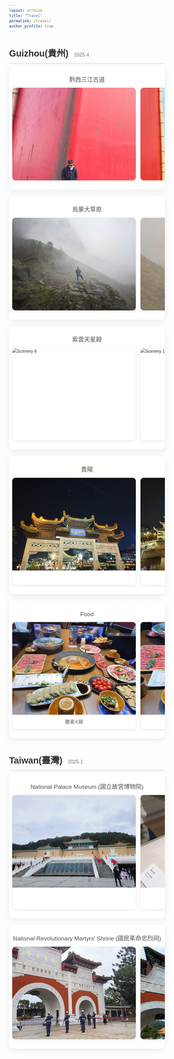 ```yaml
---
layout: archive
title: "Travel"
permalink: /travel/
author_profile: true
---
```


<style>
  @import url('https://fonts.googleapis.com/css2?family=Poppins:wght@300;400;600&display=swap');

  .travel-log-container {
    font-family: 'Poppins', sans-serif;
    color: #333;
    line-height: 1.6;
    margin-top: 2rem;
  }

  .trip-section {
    margin-bottom: 3rem;
  }

  .trip-section h2 {
    font-size: 1.8rem;
    font-weight: 600;
    margin-bottom: 0.5rem;
    border-bottom: 2px solid #e0e0e0;
    padding-bottom: 0.5rem;
  }

  .trip-section h2 .trip-date {
    font-size: 1rem;
    font-weight: 300;
    color: #777;
    margin-left: 10px;
  }

  .slider-title {
    font-size: 1.2rem;
    font-weight: 500;
    margin: 10px 0;
    color: #555;
    text-align: center;
  }

  .slider-container {
    position: relative;
    overflow-x: auto;
    /* Increased vertical padding to give cards room to "pop out" */
    padding: 20px 10px;
    background: #ffffff;
    border-radius: 15px;
    box-shadow: 0 5px 20px rgba(0,0,0,0.08);
    margin-bottom: 20px;
    scrollbar-color: #888 #f1f1f1;
    cursor: grab;
    /* Clip content to padding box to prevent scrollbar from overlapping content */
    overflow-clip-margin: content-box;
  }
  
  .slider-container::-webkit-scrollbar { height: 8px; }
  .slider-container::-webkit-scrollbar-track { background: #f1f1f1; border-radius: 10px; }
  .slider-container::-webkit-scrollbar-thumb { background: #888; border-radius: 10px; }
  .slider-container::-webkit-scrollbar-thumb:hover { background: #555; }

  .slider-track {
    display: flex;
    gap: 15px;
    user-select: none;
    padding-bottom: 10px;
  }

  .photo-card {
    flex: 0 0 400px;
    background: #fff;
    border-radius: 10px;
    overflow: hidden;
    box-shadow: 0 2px 8px rgba(0,0,0,0.1);
    position: relative;
    cursor: pointer;
    z-index: 1;
    transition: transform 0.3s ease, box-shadow 0.3s ease;
  }

  .photo-card:hover {
    /* Scale up and lift the card to make it pop out */
    transform: scale(1.05) translateY(-5px);
    box-shadow: 0 10px 25px rgba(0,0,0,0.2);
    z-index: 10; /* Ensure the hovered card is on top of others */
  }

  .photo-card img {
    width: 100%;
    height: 300px;
    object-fit: cover;
    display: block;
    pointer-events: none;
  }
  
  .photo-card .caption {
    padding: 12px;
    text-align: center;
  }

  .photo-card p {
    margin: 0;
    font-size: 0.9rem;
    color: #555;
  }
  
  .modal {
    display: none;
    position: fixed;
    z-index: 1000;
    left: 0;
    top: 0;
    width: 100%;
    height: 100%;
    background-color: rgba(0, 0, 0, 0.9);
  }

  .modal-content {
    margin: auto;
    display: block;
    max-width: 95%;
    max-height: 95%;
    position: absolute;
    top: 50%;
    left: 50%;
    transform: translate(-50%, -50%);
  }

  .close {
    position: absolute;
    top: 15px;
    right: 35px;
    color: #f1f1f1;
    font-size: 40px;
    font-weight: bold;
    transition: 0.3s;
    cursor: pointer;
    z-index: 1001;
  }

  .close:hover, .close:focus { color: #bbb; text-decoration: none; }
</style>

<div class="travel-log-container">
  <!-- Trip sections remain the same -->
  <div class="trip-section">
    <h2>Guizhou(貴州) <span class="trip-date">2025.4</span></h2>
    <div class="slider-container">
      <h3 class="slider-title">黔西三江古道</h3>
      <div class="slider-track">
        <div class="photo-card"><img src="/images/travel/guizhou/guizhou1.jpg" alt="Scenery 1"></div>
        <div class="photo-card"><img src="/images/travel/guizhou/guizhou2.jpg" alt="Scenery 2"></div>
        <div class="photo-card"><img src="/images/travel/guizhou/guizhou3.jpg" alt="Scenery 3"></div>
        <div class="photo-card"><img src="/images/travel/guizhou/guizhou4.jpg" alt="Scenery 4"></div>
        <div class="photo-card"><img src="/images/travel/guizhou/guizhou5.jpg" alt="Scenery 5"></div>
        <div class="photo-card"><img src="/images/travel/guizhou/guizhou6.jpg" alt="Scenery 6"></div>
        <div class="photo-card"><img src="/images/travel/guizhou/guizhou7.jpg" alt="Scenery 7"></div>
        <div class="photo-card"><img src="/images/travel/guizhou/guizhou8.jpg" alt="Scenery 8"></div>
        <div class="photo-card"><img src="/images/travel/guizhou/guizhou9.jpg" alt="Scenery 9"></div>
      </div>
    </div>
    <div class="slider-container">
      <h3 class="slider-title">烏蒙大草原</h3>
      <div class="slider-track">
        <div class="photo-card"><img src="/images/travel/guizhou/guizhou11.jpg" alt="Scenery 1"></div>
        <div class="photo-card"><img src="/images/travel/guizhou/guizhou12.jpg" alt="Scenery 2"></div>
        <div class="photo-card"><img src="/images/travel/guizhou/guizhou13.jpg" alt="Scenery 3"></div>
        <div class="photo-card"><img src="/images/travel/guizhou/guizhou14.jpg" alt="Scenery 4"></div>
        <div class="photo-card"><img src="/images/travel/guizhou/guizhou15.jpg" alt="Scenery 5"></div>
        <div class="photo-card"><img src="/images/travel/guizhou/guizhou16.jpg" alt="Scenery 6"></div>
        <div class="photo-card"><img src="/images/travel/guizhou/guizhou17.jpg" alt="Scenery 7"></div>
        <div class="photo-card"><img src="/images/travel/guizhou/guizhou18.jpg" alt="Scenery 8"></div>
        <div class="photo-card"><img src="/images/travel/guizhou/guizhou10.jpg" alt="Scenery 8"></div>
        <div class="photo-card"><img src="/images/travel/guizhou/guizhou19.jpg" alt="Scenery 8"></div>
        <div class="photo-card"><img src="/images/travel/guizhou/guizhou20.jpg" alt="Scenery 8"></div>
        <div class="photo-card"><img src="/images/travel/guizhou/guizhou21.jpg" alt="Scenery 8"></div>
        <div class="photo-card"><img src="/images/travel/guizhou/guizhou22.jpg" alt="Scenery 8"></div>
        <div class="photo-card"><img src="/images/travel/guizhou/guizhou23.jpg" alt="Scenery 8"></div>
        <div class="photo-card"><img src="/images/travel/guizhou/guizhou24.jpg" alt="Scenery 8"></div>
        <div class="photo-card"><img src="/images/travel/guizhou/guizhou25.jpg" alt="Scenery 8"></div>
        <div class="photo-card"><img src="/images/travel/guizhou/guizhou26.jpg" alt="Scenery 8"></div>
        <div class="photo-card"><img src="/images/travel/guizhou/guizhou27.jpg" alt="Scenery 8"></div>
      </div>
    </div>
    <div class="slider-container">
      <h3 class="slider-title">紫雲天星榖</h3>
      <div class="slider-track">
        <div class="photo-card"><img src="/images/travel/guizhou/guizhou41.jpg" alt="Scenery 6"></div>
        <div class="photo-card"><img src="/images/travel/guizhou/guizhou30.jpg" alt="Scenery 1"></div>
        <div class="photo-card"><img src="/images/travel/guizhou/guizhou44.jpg" alt="Scenery 4"></div>
        <div class="photo-card"><img src="/images/travel/guizhou/guizhou39.jpg" alt="Scenery 4"></div>
        <div class="photo-card"><img src="/images/travel/guizhou/guizhou40.jpg" alt="Scenery 5"></div>
        <div class="photo-card"><img src="/images/travel/guizhou/guizhou31.jpg" alt="Scenery 2"></div>
        <div class="photo-card"><img src="/images/travel/guizhou/guizhou32.jpg" alt="Scenery 3"></div>
        <div class="photo-card"><img src="/images/travel/guizhou/guizhou33.jpg" alt="Scenery 4"></div>
        <div class="photo-card"><img src="/images/travel/guizhou/guizhou34.jpg" alt="Scenery 5"></div>
        <div class="photo-card"><img src="/images/travel/guizhou/guizhou35.jpg" alt="Scenery 6"></div>
        <div class="photo-card"><img src="/images/travel/guizhou/guizhou37.jpg" alt="Scenery 2"></div>
        <div class="photo-card"><img src="/images/travel/guizhou/guizhou38.jpg" alt="Scenery 3"></div>
        <div class="photo-card"><img src="/images/travel/guizhou/guizhou42.jpg" alt="Scenery 2"></div>
        <div class="photo-card"><img src="/images/travel/guizhou/guizhou43.jpg" alt="Scenery 3"></div>
        <div class="photo-card"><img src="/images/travel/guizhou/guizhou36.jpg" alt="Scenery 1"></div>
        <div class="photo-card"><img src="/images/travel/guizhou/guizhou45.jpg" alt="Scenery 5"></div>
      </div>
    </div>
    <div class="slider-container">
      <h3 class="slider-title">貴陽</h3>
      <div class="slider-track">
        <div class="photo-card"><img src="/images/travel/guizhou/guiyang1.jpg" alt="Scenery 1"></div>
        <div class="photo-card"><img src="/images/travel/guizhou/guiyang2.jpg" alt="Scenery 2"></div>
        <div class="photo-card"><img src="/images/travel/guizhou/guiyang3.jpg" alt="Scenery 3"></div>
        <div class="photo-card"><img src="/images/travel/guizhou/guiyang4.jpg" alt="Scenery 4"></div>
        <div class="photo-card"><img src="/images/travel/guizhou/guiyang5.jpg" alt="Scenery 5"><div class="caption"><p>甲秀樓</p></div></div>
        <div class="photo-card"><img src="/images/travel/guizhou/guiyang6.jpg" alt="Scenery 6"></div>
      </div>
    </div>
    <div class="slider-container">
      <h3 class="slider-title">Food</h3>
      <div class="slider-track">
        <div class="photo-card"><img src="/images/travel/guizhou/eat1.jpg" alt="Scenery 1"><div class="caption"><p>酸湯火鍋</p></div></div>
        <div class="photo-card"><img src="/images/travel/guizhou/eat8.jpg" alt="Scenery 6"><div class="caption"><p>酸湯火鍋</p></div></div>
        <div class="photo-card"><img src="/images/travel/guizhou/eat5.jpg" alt="Scenery 5"><div class="caption"><p>安順烤小腸</p></div></div>
        <div class="photo-card"><img src="/images/travel/guizhou/eat6.jpg" alt="Scenery 6"><div class="caption"><p>安順烤小腸</p></div></div>
        <div class="photo-card"><img src="/images/travel/guizhou/eat14.jpg" alt="Scenery 6"><div class="caption"><p>安順烤小腸</p></div></div>
        <div class="photo-card"><img src="/images/travel/guizhou/eat10.jpg" alt="Scenery 6"><div class="caption"><p>六盤水豆米火鍋</p></div></div>
        <div class="photo-card"><img src="/images/travel/guizhou/eat12.jpg" alt="Scenery 6"><div class="caption"><p>地攤火鍋</p></div></div>
        <div class="photo-card"><img src="/images/travel/guizhou/eat13.jpg" alt="Scenery 6"><div class="caption"><p>地攤火鍋</p></div></div>
        <div class="photo-card"><img src="/images/travel/guizhou/eat2.jpg" alt="Scenery 2"></div>
        <div class="photo-card"><img src="/images/travel/guizhou/eat3.jpg" alt="Scenery 3"></div>
        <div class="photo-card"><img src="/images/travel/guizhou/eat4.jpg" alt="Scenery 4"></div>
        <div class="photo-card"><img src="/images/travel/guizhou/eat7.jpg" alt="Scenery 6"></div>
      </div>
    </div>
  </div>

  <div class="trip-section">
    <h2>Taiwan(臺灣) <span class="trip-date">2025.1</span></h2>
    <div class="slider-container">
      <h3 class="slider-title">National Palace Museum (國立故宮博物院)</h3>
      <div class="slider-track">
        <div class="photo-card">
            <img src="/images/travel/taiwan/taiwan1.jpg" alt="Museum">
        </div>
        <div class="photo-card">
          <img src="/images/travel/taiwan/taiwan2.jpg" alt="Jadeite Cabbage">
          <div class="caption"><p>Jadeite Cabbage (翠玉白菜)</p></div>
        </div>
        <div class="photo-card">
            <img src="/images/travel/taiwan/taiwan3.jpg" alt="Museum">
            <div class="caption"><p>Gilt Bronze Pagoda, Ming dynasty with inscription Chongzhen 4th year (明 崇禎四年銘 青銅鎏金佛塔)</p></div>
        </div>
      </div>
    </div>
    <div class="slider-container">
      <h3 class="slider-title">National Revolutionary Martyrs' Shrine (國民革命忠烈祠)</h3>
      <div class="slider-track">
        <div class="photo-card"><img src="/images/travel/taiwan/taiwan11.jpg" alt="Shrine 1"></div>
        <div class="photo-card"><img src="/images/travel/taiwan/taiwan12.jpg" alt="Shrine 2"></div>
        <div class="photo-card"><img src="/images/travel/taiwan/taiwan13.jpg" alt="Shrine 3"></div>
      </div>
    </div>
  </div>
</div>

<!-- Image Modal -->
<div id="imageModal" class="modal">
  <span class="close">&times;</span>
  <img class="modal-content" id="modalImage">
</div>

<script>
  // The script remains unchanged as all modifications were handled with CSS.
  document.addEventListener('DOMContentLoaded', function() {
    // --- Slider Drag and Wheel Scroll Logic ---
    const sliders = document.querySelectorAll('.slider-container');
    sliders.forEach(function(slider) {
      slider.addEventListener('wheel', (e) => { if (slider.scrollWidth > slider.clientWidth) slider.scrollLeft += e.deltaY; }, { passive: true });
      let isDragging = false, startPos, scrollLeft;
      slider.addEventListener('mousedown', (e) => {
        if (e.button !== 0) return;
        isDragging = true;
        startPos = e.pageX - slider.offsetLeft;
        scrollLeft = slider.scrollLeft;
        slider.style.cursor = 'grabbing';
      });
      slider.addEventListener('mouseleave', () => { isDragging = false; slider.style.cursor = 'grab'; });
      slider.addEventListener('mouseup', () => { isDragging = false; slider.style.cursor = 'grab'; });
      slider.addEventListener('mousemove', (e) => {
        if (!isDragging) return;
        e.preventDefault();
        const x = e.pageX - slider.offsetLeft;
        const walk = (x - startPos) * 2;
        slider.scrollLeft = scrollLeft - walk;
      });
    });
    
    // --- Image Double-Click to Fullscreen Logic ---
    const modal = document.getElementById('imageModal');
    const modalImg = document.getElementById('modalImage');
    const closeBtn = document.querySelector('#imageModal .close');
    const photoCards = document.querySelectorAll('.photo-card');

    const openFullScreen = (imgSrc) => {
      modalImg.src = imgSrc;
      modal.style.display = 'flex';
      
      const elem = modal;
      if (elem.requestFullscreen) {
        elem.requestFullscreen();
      } else if (elem.webkitRequestFullscreen) { /* Safari */
        elem.webkitRequestFullscreen();
      } else if (elem.msRequestFullscreen) { /* IE11 */
        elem.msRequestFullscreen();
      }
    };

    const closeFullScreen = () => {
      if (document.fullscreenElement || document.webkitFullscreenElement || document.msFullscreenElement) {
        if (document.exitFullscreen) {
          document.exitFullscreen();
        } else if (document.webkitExitFullscreen) { /* Safari */
          document.webkitExitFullscreen();
        } else if (document.msExitFullscreen) { /* IE11 */
          document.msExitFullscreen();
        }
      } else {
        modal.style.display = 'none';
      }
    };

    photoCards.forEach(card => {
      card.addEventListener('dblclick', function() {
        const img = this.querySelector('img');
        if (img) openFullScreen(img.src);
      });
    });

    closeBtn.addEventListener('click', closeFullScreen);

    const onFullScreenChange = () => {
      const isFullscreen = document.fullscreenElement || document.webkitFullscreenElement || document.msFullscreenElement;
      if (!isFullscreen) {
        modal.style.display = 'none';
      }
    };

    document.addEventListener('fullscreenchange', onFullScreenChange);
    document.addEventListener('webkitfullscreenchange', onFullScreenChange);
    document.addEventListener('msfullscreenchange', onFullScreenChange);
  });
</script>